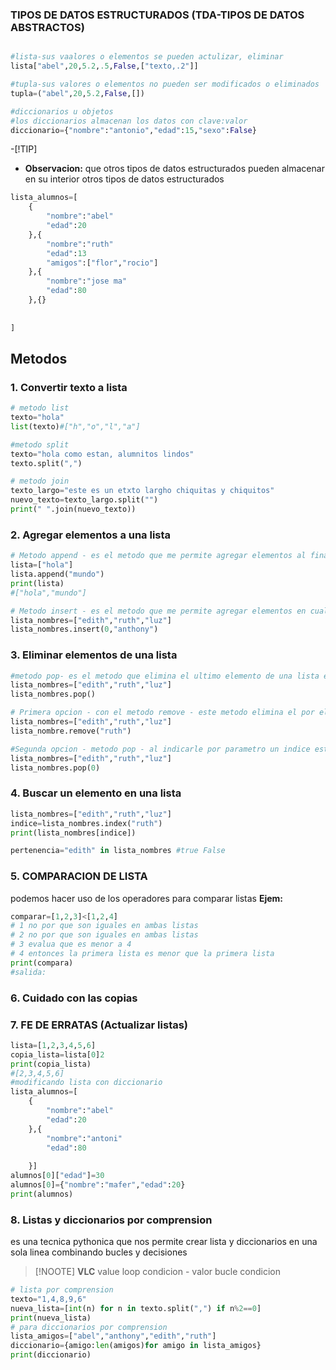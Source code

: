 ### TIPOS DE DATOS ESTRUCTURADOS (TDA-TIPOS DE DATOS ABSTRACTOS)
```python

#lista-sus vaalores o elementos se pueden actulizar, eliminar
lista["abel",20,5.2,.5,False,["texto,.2"]]

#tupla-sus valores o elementos no pueden ser modificados o eliminados
tupla=("abel",20,5.2,False,[])

#diccionarios u objetos
#los diccionarios almacenan los datos con clave:valor
diccionario={"nombre":"antonio","edad":15,"sexo":False}
```
-[!TIP]
- **Observacion:** que otros tipos de datos estructurados pueden almacenar en su interior otros tipos de datos estructurados 

```python
lista_alumnos=[
    {
        "nombre":"abel"
        "edad":20
    },{
        "nombre":"ruth"
        "edad":13
        "amigos":["flor","rocio"]
    },{
        "nombre":"jose ma"
        "edad":80
    },{}
        
            
]
```

## Metodos
### 1. Convertir texto a lista
```python
# metodo list
texto="hola"
list(texto)#["h","o","l","a"]

#metodo split
texto="hola como estan, alumnitos lindos"
texto.split(",")

# metodo join 
texto_largo="este es un etxto largho chiquitas y chiquitos"
nuevo_texto=texto_largo.split("")
print(" ".join(nuevo_texto))
```
### 2. Agregar elementos a una lista
```python
# Metodo append - es el metodo que me permite agregar elementos al final de una lista
lista=["hola"]
lista.append("mundo")
print(lista)
#["hola","mundo"]

# Metodo insert - es el metodo que me permite agregar elementos en cualquier ubicacion de mi lista 
lista_nombres=["edith","ruth","luz"]
lista_nombres.insert(0,"anthony")
```

### 3. Eliminar elementos de una lista
```python
#metodo pop- es el metodo que elimina el ultimo elemento de una lista es el contrario de de append.
lista_nombres=["edith","ruth","luz"]
lista_nombres.pop()

# Primera opcion - con el metodo remove - este metodo elimina el por el nombre el elemento que conincida dentro de mi lista.
lista_nombres=["edith","ruth","luz"]
lista_nombre.remove("ruth")

#Segunda opcion - metodo pop - al indicarle por parametro un indice este lo eliminara de la lista
lista_nombres=["edith","ruth","luz"]
lista_nombres.pop(0)
```

### 4. Buscar un elemento en una lista
```python
lista_nombres=["edith","ruth","luz"]
indice=lista_nombres.index("ruth")
print(lista_nombres[indice])

pertenencia="edith" in lista_nombres #true False
```
### 5. COMPARACION DE LISTA
podemos hacer uso de los operadores para comparar listas
**Ejem:**
```python
comparar=[1,2,3]<[1,2,4]
# 1 no por que son iguales en ambas listas
# 2 no por que son iguales en ambas listas 
# 3 evalua que es menor a 4 
# 4 entonces la primera lista es menor que la primera lista
print(compara)
#salida:
```

### 6. Cuidado con las copias 


### 7.  FE DE ERRATAS (Actualizar listas)
```python
lista=[1,2,3,4,5,6]
copia_lista=lista[0]2
print(copia_lista)
#[2,3,4,5,6]
#modificando lista con diccionario
lista_alumnos=[
    {
        "nombre":"abel"
        "edad":20
    },{
        "nombre":"antoni"
        "edad":80
  
    }]
alumnos[0]["edad"]=30
alumnos[0]={"nombre":"mafer","edad":20}
print(alumnos)
```


### 8. Listas y diccionarios por comprension 
es una tecnica pythonica que nos permite crear lista y diccionarios en una sola linea combinando bucles y decisiones 
>[!NOOTE]
>**VLC** value loop condicion - valor bucle condicion

```python
# lista por comprension
texto="1,4,8,9,6"
nueva_lista=[int(n) for n in texto.split(",") if n%2==0]
print(nueva_lista)
# para diccionarios por comprension 
lista_amigos=["abel","anthony","edith","ruth"]
diccionario={amigo:len(amigos)for amigo in lista_amigos}
print(diccionario)
```